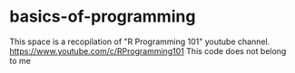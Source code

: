# basics-of-programming

This space is a recopilation of "R Programming 101" youtube channel.  
https://www.youtube.com/c/RProgramming101
This code does not belong to me
